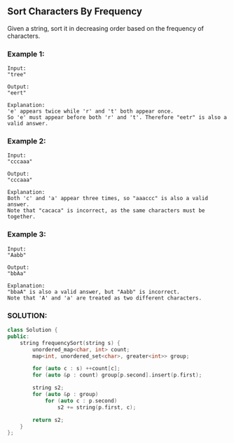 ## Sort Characters By Frequency

Given a string, sort it in decreasing order based on the frequency of characters.

### Example 1:

```
Input:
"tree"

Output:
"eert"

Explanation:
'e' appears twice while 'r' and 't' both appear once.
So 'e' must appear before both 'r' and 't'. Therefore "eetr" is also a valid answer.
```

### Example 2:

```
Input:
"cccaaa"

Output:
"cccaaa"

Explanation:
Both 'c' and 'a' appear three times, so "aaaccc" is also a valid answer.
Note that "cacaca" is incorrect, as the same characters must be together.
```

### Example 3:

```
Input:
"Aabb"

Output:
"bbAa"

Explanation:
"bbaA" is also a valid answer, but "Aabb" is incorrect.
Note that 'A' and 'a' are treated as two different characters.
```

### SOLUTION:

```cpp
class Solution {
public:
    string frequencySort(string s) {
        unordered_map<char, int> count;
        map<int, unordered_set<char>, greater<int>> group;

        for (auto c : s) ++count[c];
        for (auto &p : count) group[p.second].insert(p.first);

        string s2;
        for (auto &p : group)
            for (auto c : p.second)
                s2 += string(p.first, c);

        return s2;
    }
};
```
